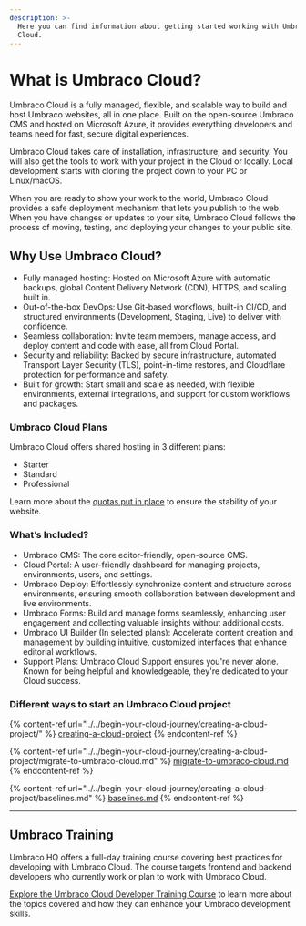 ```yaml
---
description: >-
  Here you can find information about getting started working with Umbraco
  Cloud.
---
```


# What is Umbraco Cloud?

Umbraco Cloud is a fully managed, flexible, and scalable way to build and host Umbraco websites, all in one place. Built on the open-source Umbraco CMS and hosted on Microsoft Azure, it provides everything developers and teams need for fast, secure digital experiences.

Umbraco Cloud takes care of installation, infrastructure, and security. You will also get the tools to work with your project in the Cloud or locally. Local development starts with cloning the project down to your PC or Linux/macOS.

When you are ready to show your work to the world, Umbraco Cloud provides a safe deployment mechanism that lets you publish to the web. When you have changes or updates to your site, Umbraco Cloud follows the process of moving, testing, and deploying your changes to your public site.

## Why Use Umbraco Cloud?

* Fully managed hosting: Hosted on Microsoft Azure with automatic backups, global Content Delivery Network (CDN), HTTPS, and scaling built in.
* Out-of-the-box DevOps: Use Git-based workflows, built-in CI/CD, and structured environments (Development, Staging, Live) to deliver with confidence.
* Seamless collaboration: Invite team members, manage access, and deploy content and code with ease, all from Cloud Portal.
* Security and reliability: Backed by secure infrastructure, automated Transport Layer Security (TLS), point-in-time restores, and Cloudflare protection for performance and safety.
* Built for growth: Start small and scale as needed, with flexible environments, external integrations, and support for custom workflows and packages.

### Umbraco Cloud Plans

Umbraco Cloud offers shared hosting in 3 different plans:

* Starter
* Standard
* Professional

Learn more about the [quotas put in place](umbraco-cloud-plans.md) to ensure the stability of your website.

### What’s Included?

* Umbraco CMS: The core editor-friendly, open-source CMS.
* Cloud Portal: A user-friendly dashboard for managing projects, environments, users, and settings.
* Umbraco Deploy: Effortlessly synchronize content and structure across environments, ensuring smooth collaboration between development and live environments.
* Umbraco Forms: Build and manage forms seamlessly, enhancing user engagement and collecting valuable insights without additional costs.
* Umbraco UI Builder (In selected plans): Accelerate content creation and management by building intuitive, customized interfaces that enhance editorial workflows.
* Support Plans: Umbraco Cloud Support ensures you're never alone. Known for being helpful and knowledgeable, they're dedicated to your Cloud success.&#x20;

### Different ways to start an Umbraco Cloud project

{% content-ref url="../../begin-your-cloud-journey/creating-a-cloud-project/" %}
[creating-a-cloud-project](../../begin-your-cloud-journey/creating-a-cloud-project/)
{% endcontent-ref %}

{% content-ref url="../../begin-your-cloud-journey/creating-a-cloud-project/migrate-to-umbraco-cloud.md" %}
[migrate-to-umbraco-cloud.md](../../begin-your-cloud-journey/creating-a-cloud-project/migrate-to-umbraco-cloud.md)
{% endcontent-ref %}

{% content-ref url="../../begin-your-cloud-journey/creating-a-cloud-project/baselines.md" %}
[baselines.md](../../begin-your-cloud-journey/creating-a-cloud-project/baselines.md)
{% endcontent-ref %}

***

## Umbraco Training

Umbraco HQ offers a full-day training course covering best practices for developing with Umbraco Cloud. The course targets frontend and backend developers who currently work or plan to work with Umbraco Cloud.

[Explore the Umbraco Cloud Developer Training Course](https://umbraco.com/training/course-details/cloud-developer/) to learn more about the topics covered and how they can enhance your Umbraco development skills.
